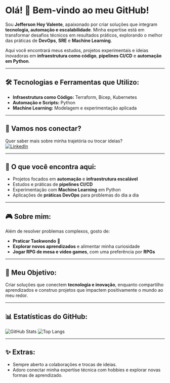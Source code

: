 # Olá! 👋 Bem-vindo ao meu GitHub!

Sou **Jefferson Hoy Valente**, apaixonado por criar soluções que integram **tecnologia, automação e escalabilidade**. Minha expertise está em transformar desafios técnicos em resultados práticos, explorando o melhor das práticas de **DevOps**, **SRE** e **Machine Learning**. 

Aqui você encontrará meus estudos, projetos experimentais e ideias inovadoras em **infraestrutura como código**, **pipelines CI/CD** e **automação em Python**.

---

## 🛠️ Tecnologias e Ferramentas que Utilizo:
- **Infraestrutura como Código:** Terraform, Bicep, Kubernetes
- **Automação e Scripts:** Python
- **Machine Learning:** Modelagem e experimentação aplicada

---

## 💼 Vamos nos conectar?
Quer saber mais sobre minha trajetória ou trocar ideias?  
[![LinkedIn](https://img.shields.io/badge/LinkedIn-Jefferson%20Hoy%20Valente-blue?logo=linkedin&style=for-the-badge)](https://www.linkedin.com/in/jefferson-hoy-valente/)

---

## 🌱 O que você encontra aqui:
- Projetos focados em **automação** e **infraestrutura escalável**
- Estudos e práticas de **pipelines CI/CD**
- Experimentação com **Machine Learning** em Python
- Aplicações de **práticas DevOps** para problemas do dia a dia

---

## 🎮 Sobre mim:
Além de resolver problemas complexos, gosto de:
- **Praticar Taekwondo** 🥋
- **Explorar novos aprendizados** e alimentar minha curiosidade
- **Jogar RPG de mesa e vídeo games**, com uma preferência por **RPGs**

---

## 🌟 Meu Objetivo:
Criar soluções que conectem **tecnologia e inovação**, enquanto compartilho aprendizados e construo projetos que impactem positivamente o mundo ao meu redor.

---

## 📊 Estatísticas do GitHub:
![GitHub Stats](https://github-readme-stats.vercel.app/api?username=seu-username&show_icons=true&theme=radical)
![Top Langs](https://github-readme-stats.vercel.app/api/top-langs/?username=seu-username&layout=compact&theme=radical)

---

## ✨ Extras:
- Sempre aberto a colaborações e trocas de ideias.
- Adoro conectar minha expertise técnica com hobbies e explorar novas formas de aprendizado.
